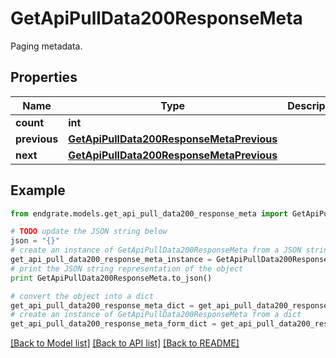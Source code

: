 # GetApiPullData200ResponseMeta

Paging metadata.

## Properties

Name | Type | Description | Notes
------------ | ------------- | ------------- | -------------
**count** | **int** |  | [optional] 
**previous** | [**GetApiPullData200ResponseMetaPrevious**](GetApiPullData200ResponseMetaPrevious.md) |  | [optional] 
**next** | [**GetApiPullData200ResponseMetaPrevious**](GetApiPullData200ResponseMetaPrevious.md) |  | [optional] 

## Example

```python
from endgrate.models.get_api_pull_data200_response_meta import GetApiPullData200ResponseMeta

# TODO update the JSON string below
json = "{}"
# create an instance of GetApiPullData200ResponseMeta from a JSON string
get_api_pull_data200_response_meta_instance = GetApiPullData200ResponseMeta.from_json(json)
# print the JSON string representation of the object
print GetApiPullData200ResponseMeta.to_json()

# convert the object into a dict
get_api_pull_data200_response_meta_dict = get_api_pull_data200_response_meta_instance.to_dict()
# create an instance of GetApiPullData200ResponseMeta from a dict
get_api_pull_data200_response_meta_form_dict = get_api_pull_data200_response_meta.from_dict(get_api_pull_data200_response_meta_dict)
```
[[Back to Model list]](../README.md#documentation-for-models) [[Back to API list]](../README.md#documentation-for-api-endpoints) [[Back to README]](../README.md)


